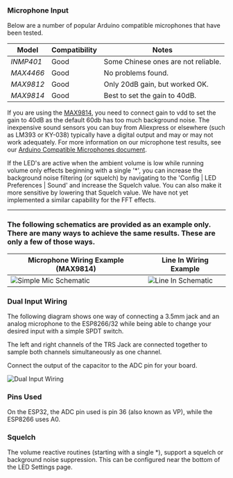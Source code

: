 ### Microphone Input

Below are a number of popular Arduino compatible microphones that have been tested.

Model | Compatibility | Notes
--- | --- | ---
*INMP401* | Good | Some Chinese ones are not reliable.
*MAX4466* | Good | No problems found.
*MAX9812* | Good | Only 20dB gain, but worked OK.
*MAX9814* | Good | Best to set the gain to 40dB.

If you are using the [MAX9814](https://learn.adafruit.com/adafruit-agc-electret-microphone-amplifier-max9814/), you need to connect gain to vdd to set the gain to 40dB as the default 60db has too much background noise. The inexpensive sound sensors you can buy from Aliexpress or elsewhere (such as LM393 or KY-038) typically have a digital output and may or may not work adequately. For more information on our microphone test results, see our [Arduino Compatible Microphones document](https://github.com/atuline/WLED/blob/assets/docs/Microphones.pdf).

If the LED's are active when the ambient volume is low while running volume only effects beginning with a single '*', you can increase the background noise filtering (or squelch) by navigating to the 'Config | LED Preferences | Sound' and increase the Squelch value. You can also make it more sensitive by lowering that Squelch value. We have not yet implemented a similar capability for the FFT effects.

***

### The following schematics are provided as an example only. There are many ways to achieve the same results. These are only a few of those ways.

Microphone Wiring Example (MAX9814) | Line In Wiring Example
--- | ---
![Simple Mic Schematic](https://github.com/atuline/WLED/blob/assets/media/WLED_Simple_Mic_Wiring.png) | ![Line In Schematic](https://github.com/atuline/WLED/blob/assets/media/WLED_Line_In_Wiring.png)

### Dual Input Wiring
The following diagram shows one way of connecting a 3.5mm jack and an analog microphone to the ESP8266/32 while being able to change your desired input with a simple SPDT switch.

The left and right channels of the TRS Jack are connected together to sample both channels simultaneously as one channel.

Connect the output of the capacitor to the ADC pin for your board.

![Dual Input Wiring](https://github.com/atuline/WLED/blob/assets/media/WLED_Reactive_Adv_Wiring.png)

### Pins Used
On the ESP32, the ADC pin used is pin 36 (also known as VP), while the ESP8266 uses A0.

### Squelch
The volume reactive routines (starting with a single *), support a squelch or background noise suppression. This can be configured near the bottom of the LED Settings page.